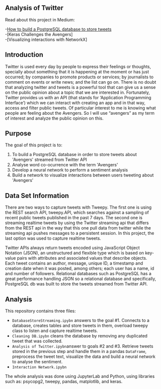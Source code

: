 ## Analysis of Twitter

Read about this project in Medium:  

-[How to build a PostgreSQL database to store tweets](https://towardsdatascience.com/how-to-build-a-postgresql-database-to-store-tweets-1be9c1d48c7)    
-[Keras Challenges the Avengers]  
-[Visualizing interactions with NetworkX]


## Introduction

Twitter is used every day by people to express their feelings or thoughts, specially about something that it is happening at the moment or has just occurred; by companies to promote products or services; by journalists to comment on events or write news; and the list can go on. There is no doubt that analyzing twitter and tweets is a powerful tool that can give us a sense on the public opinion about a topic that we are interested in.
Fortunately, Twitter provides us with an API (that stands for ‘Application Programming Interface’) which we can interact with creating an app and in that way, access and filter public tweets.
Of particular interest to me is knowing what people are feeling about the Avengers. So I will use “avengers” as my term of interest and analyze the public opinion on this. 

## Purpose

The goal of this project is to: 
1) To build a PostgreSQL database in order to store tweets about 'Avengers' streamed from Twitter API
2) Analyse word co-ocurrence with the term 'Avengers'
3) Develop a neural network to perform a sentiment analysis
4) Build a network to visualize interactions between users tweeting about 'Avengers'

## Data Set Information

There are two ways to capture tweets with Tweepy. The first one is using the REST search API, tweepy.API, which searches against a sampling of recent public tweets published in the past 7 days. The second one is streaming realtime tweets by using the Twitter streaming api that differs from the REST api in the way that this one pull data from twitter while the streaming api pushes messages to a persistent session. In this project, the last option was used to capture realtime tweets.

Twitter APIs always return tweets encoded using JavaScript Object Notation (JSON), an unstructured and flexible type which is based on key-value pairs with attributes and associated values that describe objects. Each tweet contains an author, message, unique ID, a timestamp and creation date when it was posted, among others; each user has a name, id and number of followers. 
Relational databases such as PostgreSQL has a great performance handling JSON so a relational database and specifically, PostgreSQL db was built to store the tweets streamed from Twitter API.

## Analysis

This repository contains three files:

- `DatabaseStoreStreaming.ipybn` answers to the goal #1. Connects to a database, creates tables and store tweets in them,   overload tweepy class to listen and capture realtime tweets.
- `Cleaning DB.ipybn` cleans the database by removing any duplicated tweet that was collected.
- `Analysis of Twitter.ipybn`answer to goals #2 and #3. Retrieve tweets stored in the previous step and handle them in a pandas `DataFrame`, preprocess the tweet text, visualize the data and build a neural network to analyse the sentiment. 
- `Interaction Network.ipybn`

The whole analysis was done using JupyterLab and Python, using libraries such as: psycopg2, tweepy, pandas, matplotlib, and keras.




